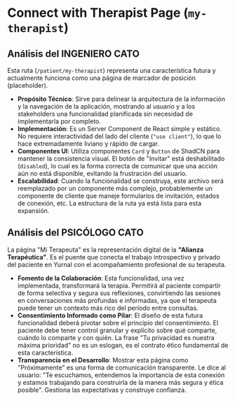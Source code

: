 # Connect with Therapist Page (`my-therapist`)

## Análisis del INGENIERO CATO

Esta ruta (`/patient/my-therapist`) representa una característica futura y actualmente funciona como una página de marcador de posición (placeholder).

-   **Propósito Técnico**: Sirve para delinear la arquitectura de la información y la navegación de la aplicación, mostrando al usuario y a los stakeholders una funcionalidad planificada sin necesidad de implementarla por completo.
-   **Implementación**: Es un Server Component de React simple y estático. No requiere interactividad del lado del cliente (`"use client"`), lo que lo hace extremadamente liviano y rápido de cargar.
-   **Componentes UI**: Utiliza componentes `Card` y `Button` de ShadCN para mantener la consistencia visual. El botón de "Invitar" está deshabilitado (`disabled`), lo cual es la forma correcta de comunicar que una acción aún no está disponible, evitando la frustración del usuario.
-   **Escalabilidad**: Cuando la funcionalidad se construya, este archivo será reemplazado por un componente más complejo, probablemente un componente de cliente que maneje formularios de invitación, estados de conexión, etc. La estructura de la ruta ya está lista para esta expansión.

## Análisis del PSICÓLOGO CATO

La página "Mi Terapeuta" es la representación digital de la **"Alianza Terapéutica"**. Es el puente que conecta el trabajo introspectivo y privado del paciente en Yurnal con el acompañamiento profesional de su terapeuta.

-   **Fomento de la Colaboración**: Esta funcionalidad, una vez implementada, transformará la terapia. Permitirá al paciente compartir de forma selectiva y segura sus reflexiones, convirtiendo las sesiones en conversaciones más profundas e informadas, ya que el terapeuta puede tener un contexto más rico del período entre consultas.
-   **Consentimiento Informado como Pilar**: El diseño de esta futura funcionalidad deberá pivotar sobre el principio del consentimiento. El paciente debe tener control granular y explícito sobre qué comparte, cuándo lo comparte y con quién. La frase "Tu privacidad es nuestra máxima prioridad" no es un eslogan, es el contrato ético fundamental de esta característica.
-   **Transparencia en el Desarrollo**: Mostrar esta página como "Próximamente" es una forma de comunicación transparente. Le dice al usuario: "Te escuchamos, entendemos la importancia de esta conexión y estamos trabajando para construirla de la manera más segura y ética posible". Gestiona las expectativas y construye confianza.
